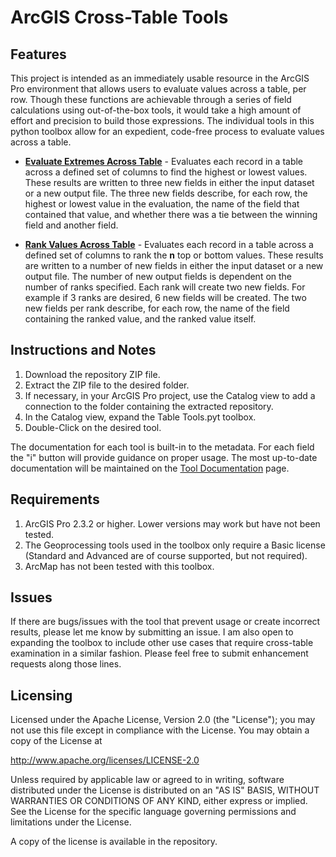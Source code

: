 # ArcGIS Cross-Table Tools

## Features
 
This project is intended as an immediately usable resource in the ArcGIS Pro environment that allows users to evaluate values across a table, per row. Though these functions are achievable through a series of field calculations using out-of-the-box tools, it would take a high amount of effort and precision to build those expressions. The individual tools in this python toolbox allow for an expedient, code-free process to evaluate values across a table.

* **[Evaluate Extremes Across Table](https://github.com/djarrard/ArcGIS-Cross-Table-Tools/blob/master/Tool%20Documentation.md#evaluate-extremes-across-table)** - Evaluates each record in a table across a defined set of columns to find the highest or lowest values. These results are written to three new fields in either the input dataset or a new output file. The three new fields describe, for each row, the highest or lowest value in the evaluation, the name of the field that contained that value, and whether there was a tie between the winning field and another field.

* **[Rank Values Across Table](https://github.com/djarrard/ArcGIS-Cross-Table-Tools/blob/master/Tool%20Documentation.md#rank-values-across-table)** - Evaluates each record in a table across a defined set of columns to rank the **n** top or bottom values. These results are written to a number of new fields in either the input dataset or a new output file. The number of new output fields is dependent on the number of ranks specified. Each rank will create two new fields. For example if 3 ranks are desired, 6 new fields will be created. The two new fields per rank describe, for each row, the name of the field containing the ranked value, and the ranked value itself.
 
 ## Instructions and Notes
 
 1. Download the repository ZIP file.
 2. Extract the ZIP file to the desired folder.
 3. If necessary, in your ArcGIS Pro project, use the Catalog view to add a connection to the folder containing the extracted repository.
 4. In the Catalog view, expand the Table Tools.pyt toolbox.
 5. Double-Click on the desired tool.
 
 The documentation for each tool is built-in to the metadata. For each field the "i" button will provide guidance on proper usage. The most up-to-date documentation will be maintained on the [Tool Documentation](https://github.com/djarrard/ArcGIS-Cross-Table-Tools/blob/master/Tool%20Documentation.md) page.
 
 ## Requirements
 
 1. ArcGIS Pro 2.3.2 or higher. Lower versions may work but have not been tested.
 2. The Geoprocessing tools used in the toolbox only require a Basic license (Standard and Advanced are of course supported, but not required).
 3. ArcMap has not been tested with this toolbox.
 
 ## Issues
 
If there are bugs/issues with the tool that prevent usage or create incorrect results, please let me know by submitting an issue. I am also open to expanding the toolbox to include other use cases that require cross-table examination in a similar fashion. Please feel free to submit enhancement requests along those lines.

## Licensing

Licensed under the Apache License, Version 2.0 (the "License");
you may not use this file except in compliance with the License.
You may obtain a copy of the License at


   http://www.apache.org/licenses/LICENSE-2.0


Unless required by applicable law or agreed to in writing, software
distributed under the License is distributed on an "AS IS" BASIS,
WITHOUT WARRANTIES OR CONDITIONS OF ANY KIND, either express or implied.
See the License for the specific language governing permissions and
limitations under the License.


A copy of the license is available in the repository.

